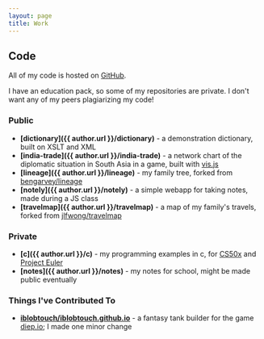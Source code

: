 ```yaml
---
layout: page
title: Work
---
```


## Code

All of my code is hosted on [GitHub](https://github.com/).

<p class="message">I have an education pack, so some of my repositories are private. I don't want any of my peers plagiarizing my code!</p>

### Public
* **[dictionary]({{ author.url }}/dictionary)** - a demonstration dictionary, built on XSLT and XML
* **[india-trade]({{ author.url }}/india-trade)** - a network chart of the diplomatic situation in South Asia in a game, built with [vis.js](http://visjs.org/)
* **[lineage]({{ author.url }}/lineage)** - my family tree, forked from [bengarvey/lineage](https://github.com/bengarvey/lineage)
* **[notely]({{ author.url }}/notely)** - a simple webapp for taking notes, made during a JS class
* **[travelmap]({{ author.url }}/travelmap)** - a map of my family's travels, forked from [jlfwong/travelmap](https://github.com/jlfwong/travelmap)


### Private
* **[c]({{ author.url }}/c)** - my programming examples in c, for [CS50x](https://cs50.harvard.edu/) and [Project Euler](https://projecteuler.net/archives)
* **[notes]({{ author.url }}/notes)** - my notes for school, might be made public eventually

### Things I've Contributed To
* **[iblobtouch/iblobtouch.github.io](https://github.com/iblobtouch/iblobtouch.github.io)** - a fantasy tank builder for the game [diep.io](http://diep.io/); I made one minor change
